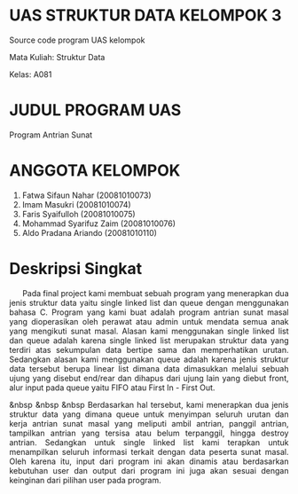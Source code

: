 # UAS STRUKTUR DATA KELOMPOK 3
Source code program UAS kelompok 

Mata Kuliah: Struktur Data

Kelas: A081

# JUDUL PROGRAM UAS
Program Antrian Sunat

# ANGGOTA KELOMPOK
1. Fatwa Sifaun Nahar (20081010073)
2. Imam Masukri (20081010074)
3. Faris Syaifulloh (20081010075)
4. Mohammad Syarifuz Zaim (20081010076)
5. Aldo Pradana Ariando (20081010110)

# Deskripsi Singkat
<div align='justify'>
&nbsp &nbsp &nbsp Pada final project kami membuat sebuah program yang menerapkan dua jenis struktur data yaitu single linked list dan queue dengan menggunakan bahasa C. Program yang kami buat adalah program antrian sunat masal yang dioperasikan oleh perawat atau admin untuk mendata semua anak yang mengikuti sunat masal. Alasan kami menggunakan single linked list dan queue adalah karena single linked list merupakan struktur data yang terdiri atas sekumpulan data bertipe sama dan memperhatikan urutan. Sedangkan alasan kami menggunakan queue adalah karena jenis struktur data tersebut berupa linear list dimana data dimasukkan melalui sebuah ujung yang disebut end/rear dan dihapus dari ujung lain yang diebut front, alur input pada queue yaitu FIFO atau First In - First Out.

&nbsp &nbsp &nbsp Berdasarkan hal tersebut, kami menerapkan dua jenis struktur data yang dimana queue untuk menyimpan seluruh urutan dan kerja antrian sunat masal yang meliputi ambil antrian, panggil antrian, tampilkan antrian yang tersisa atau belum terpanggil, hingga destroy antrian. Sedangkan untuk single linked list kami terapkan untuk menampilkan seluruh informasi terkait dengan data peserta sunat masal. Oleh karena itu, input dari program ini akan dinamis atau berdasarkan kebutuhan user dan output dari program ini juga akan sesuai dengan keinginan dari pilihan user pada program. </p>
